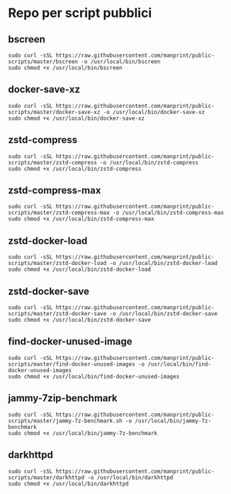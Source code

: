 # Repo per script pubblici

## bscreen

```
sudo curl -sSL https://raw.githubusercontent.com/manprint/public-scripts/master/bscreen -o /usr/local/bin/bscreen
sudo chmod +x /usr/local/bin/bscreen
```

## docker-save-xz

```
sudo curl -sSL https://raw.githubusercontent.com/manprint/public-scripts/master/docker-save-xz -o /usr/local/bin/docker-save-xz
sudo chmod +x /usr/local/bin/docker-save-xz
```

## zstd-compress

```
sudo curl -sSL https://raw.githubusercontent.com/manprint/public-scripts/master/zstd-compress -o /usr/local/bin/zstd-compress
sudo chmod +x /usr/local/bin/zstd-compress
```

## zstd-compress-max

```
sudo curl -sSL https://raw.githubusercontent.com/manprint/public-scripts/master/zstd-compress-max -o /usr/local/bin/zstd-compress-max
sudo chmod +x /usr/local/bin/zstd-compress-max
```

## zstd-docker-load

```
sudo curl -sSL https://raw.githubusercontent.com/manprint/public-scripts/master/zstd-docker-load -o /usr/local/bin/zstd-docker-load
sudo chmod +x /usr/local/bin/zstd-docker-load
```

## zstd-docker-save

```
sudo curl -sSL https://raw.githubusercontent.com/manprint/public-scripts/master/zstd-docker-save -o /usr/local/bin/zstd-docker-save
sudo chmod +x /usr/local/bin/zstd-docker-save
```

## find-docker-unused-image

```
sudo curl -sSL https://raw.githubusercontent.com/manprint/public-scripts/master/find-docker-unused-images -o /usr/local/bin/find-docker-unused-images
sudo chmod +x /usr/local/bin/find-docker-unused-images
```

## jammy-7zip-benchmark

```
sudo curl -sSL https://raw.githubusercontent.com/manprint/public-scripts/master/jammy-7z-benchmark.sh -o /usr/local/bin/jammy-7z-benchmark
sudo chmod +x /usr/local/bin/jammy-7z-benchmark
```

## darkhttpd

```
sudo curl -sSL https://raw.githubusercontent.com/manprint/public-scripts/master/darkhttpd -o /usr/local/bin/darkhttpd
sudo chmod +x /usr/local/bin/darkhttpd
```
